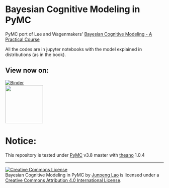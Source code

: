 # Bayesian Cognitive Modeling in PyMC
PyMC port of Lee and Wagenmakers' [Bayesian Cognitive Modeling - A Practical Course](http://bayesmodels.com)

All the codes are in jupyter notebooks with the model explained in distributions (as in the book).

## View now on: 
[![Binder](https://mybinder.org/badge.svg)](https://mybinder.org/v2/gh/pymc-devs/pymc-resources/main?filepath=BCM)  
[<img src="http://nbviewer.jupyter.org/static/img/nav_logo.svg" width=120>](http://nbviewer.jupyter.org/github/pymc-devs/pymc-resources/blob/main/BCM/index.ipynb)  
  
# Notice: 
This repository is tested under [PyMC](https://github.com/pymc-devs/pymc) v3.8 master with [theano](https://github.com/Theano/Theano) 1.0.4

---

<a rel="license" href="http://creativecommons.org/licenses/by/4.0/"><img alt="Creative Commons License" style="border-width:0" src="https://i.creativecommons.org/l/by/4.0/88x31.png" /></a><br /><span>Bayesian Cognitive Modeling in PyMC</span> by <a xmlns:cc="http://creativecommons.org/ns#" href="https://github.com/junpenglao/" property="cc:attributionName" rel="cc:attributionURL">Junpeng Lao</a> is licensed under a <a rel="license" href="http://creativecommons.org/licenses/by/4.0/">Creative Commons Attribution 4.0 International License</a>.
